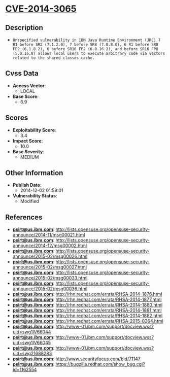 
# [CVE-2014-3065](http://lists.opensuse.org/opensuse-security-announce/2014-11/msg00021.html)

## Description

- `Unspecified vulnerability in IBM Java Runtime Environment (JRE) 7 R1 before SR2 (7.1.2.0), 7 before SR8 (7.0.8.0), 6 R1 before SR8 FP2 (6.1.8.2), 6 before SR16 FP2 (6.0.16.2), and before SR16 FP8 (5.0.16.8) allows local users to execute arbitrary code via vectors related to the shared classes cache.`

## Cvss Data

- **Access Vector**:
  - LOCAL
- **Base Score**:
  - 6.9

## Scores

- **Exploitability Score**:
  - 3.4
- **Impact Score**:
  - 10.0
- **Base Severity**:
  - MEDIUM

## Other Information

- **Publish Date**:
  - 2014-12-02 01:59:01
- **Vulnerability Status**:
  - Modified

## References

- **psirt@us.ibm.com**: http://lists.opensuse.org/opensuse-security-announce/2014-11/msg00021.html
- **psirt@us.ibm.com**: http://lists.opensuse.org/opensuse-security-announce/2014-12/msg00002.html
- **psirt@us.ibm.com**: http://lists.opensuse.org/opensuse-security-announce/2015-02/msg00026.html
- **psirt@us.ibm.com**: http://lists.opensuse.org/opensuse-security-announce/2015-02/msg00027.html
- **psirt@us.ibm.com**: http://lists.opensuse.org/opensuse-security-announce/2015-02/msg00033.html
- **psirt@us.ibm.com**: http://lists.opensuse.org/opensuse-security-announce/2015-02/msg00036.html
- **psirt@us.ibm.com**: http://rhn.redhat.com/errata/RHSA-2014-1876.html
- **psirt@us.ibm.com**: http://rhn.redhat.com/errata/RHSA-2014-1877.html
- **psirt@us.ibm.com**: http://rhn.redhat.com/errata/RHSA-2014-1880.html
- **psirt@us.ibm.com**: http://rhn.redhat.com/errata/RHSA-2014-1881.html
- **psirt@us.ibm.com**: http://rhn.redhat.com/errata/RHSA-2014-1882.html
- **psirt@us.ibm.com**: http://rhn.redhat.com/errata/RHSA-2015-0264.html
- **psirt@us.ibm.com**: http://www-01.ibm.com/support/docview.wss?uid=swg1IV66044
- **psirt@us.ibm.com**: http://www-01.ibm.com/support/docview.wss?uid=swg1IV66045
- **psirt@us.ibm.com**: http://www-01.ibm.com/support/docview.wss?uid=swg21688283
- **psirt@us.ibm.com**: http://www.securityfocus.com/bid/71147
- **psirt@us.ibm.com**: https://bugzilla.redhat.com/show_bug.cgi?id=1162554
